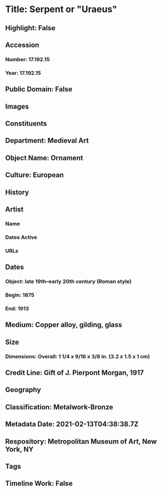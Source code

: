 # Title: Serpent or "Uraeus"
## Highlight: False
## Accession
### Number: 17.192.15
### Year: 17.192.15
## Public Domain: False
## Images
## Constituents
## Department: Medieval Art
## Object Name: Ornament
## Culture: European
## History
## Artist
### Name
### Dates Active
### URLs
## Dates
### Object: late 19th–early 20th century (Roman style)
### Begin: 1875
### End: 1913
## Medium: Copper alloy, gilding, glass
## Size
### Dimensions: Overall: 1 1/4 x 9/16 x 3/8 in. (3.2 x 1.5 x 1 cm)
## Credit Line: Gift of J. Pierpont Morgan, 1917
## Geography
## Classification: Metalwork-Bronze
## Metadata Date: 2021-02-13T04:38:38.7Z
## Respository: Metropolitan Museum of Art, New York, NY
## Tags
## Timeline Work: False